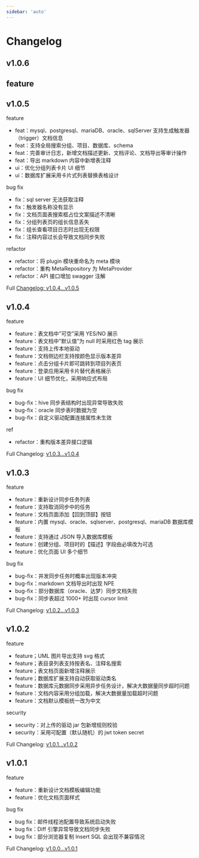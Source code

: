 ```yaml
---
sidebar: 'auto'
---
```


# Changelog

## v1.0.6
feature
- 

## v1.0.5
feature

- feat：mysql、postgresql、mariaDB、oracle、sqlServer 支持生成触发器（trigger）文档信息
- feat：支持全局搜索分组、项目、数据库、schema
- feat：完善审计日志，新增文档描述更新、文档评论、文档导出等审计操作
- feat：导出 markdown 内容中新增表注释
- ui：优化分组列表卡片 UI 细节
- ui：数据库扩展采用卡片式列表替换表格设计

bug fix

- fix：sql server 无法获取注释
- fix：触发器名称没有显示
- fix：文档页面表搜索框占位文案描述不清晰
- fix：分组列表页的组长信息丢失
- fix：组长查看项目日志时出现无权限
- fix：注释内容过长会导致文档同步失败

refactor

- refactor：将 plugin 模块重命名为 meta 模块
- refactor：重构 MetaRepository 为 MetaProvider
- refactor：API 接口增加 swagger 注解

Full [Changelog: v1.0.4...v1.0.5](https://github.com/vran-dev/databasir/compare/v1.0.4...v1.0.5)

## v1.0.4
feature

- feature：表文档中”可空”采用 YES/NO 展示
- feature：表文档中”默认值”为 null 时采用红色 tag 展示
- feature：支持上传本地驱动
- feature：文档侧边栏支持按颜色显示版本差异
- feature：点击分组卡片即可跳转到项目列表页
- feature：登录应用采用卡片替代表格展示
- feature：UI 细节优化，采用响应式布局

bug fix

- bug-fix：hive 同步表结构时出现异常导致失败
- bug-fix：oracle 同步表时数据为空
- bug-fix：自定义驱动配置连接属性未生效

ref

- refactor：重构版本差异接口逻辑

Full Changelog: [v1.0.3...v1.0.4](https://github.com/vran-dev/databasir/compare/v1.0.3...v1.0.4)

## v1.0.3
feature

- feature：重新设计同步任务列表
- feature：支持取消同步中的任务
- feature：文档页面添加【回到顶部】按钮
- feature：内置 mysql、oracle、sqlserver、postgresql、mariaDB 数据库模板
- feature：支持通过 JSON 导入数据库模板
- feature：创建分组、项目时的【描述】字段由必填改为可选
- feature：优化页面 UI 多个细节

bug fix

- bug-fix：并发同步任务时概率出现版本冲突
- bug-fix：markdown 文档导出时出现 NPE
- bug-fix：部分数据库（oracle、达梦）同步文档失败
- bug-fix：同步表超过 1000+ 时出现 cursor limit

Full Changelog: [v1.0.2...v1.0.3](https://github.com/vran-dev/databasir/compare/v1.0.2...v1.0.3)

## v1.0.2

feature

- feature；UML 图片导出支持 svg 格式
- feature；表目录列表支持按表名、注释名搜索
- feature；表文档页面新增注释展示
- feature；数据库扩展支持自动获取驱动类名
- feature：数据库元数据同步采用异步任务设计，解决大数据量同步超时问题
- feature：文档内容采用分组加载，解决大数据量加载超时问题
- feature：文档默认模板统一改为中文

security

- security：对上传的驱动 jar 包新增规则校验
- security：采用可配置（默认随机）的 jwt token secret

Full Changelog: [v1.0.1...v1.0.2](https://github.com/vran-dev/databasir/compare/v1.0.1...v1.0.2)

## v1.0.1
feature

- feature：重新设计文档模板编辑功能
- feature：优化文档页面样式

bug fix

- bug fix：邮件线程池配置导致系统启动失败
- bug fix：Diff 引擎异常导致文档同步失败
- bug fix：部分浏览器复制 Insert SQL 会出现不兼容情况

Full Changelog: [v1.0.0...v1.0.1](https://github.com/vran-dev/databasir/compare/v1.0.0...v1.0.1)